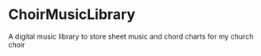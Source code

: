 # ChoirMusicLibrary
A digital music library to store sheet music and chord charts for my church choir
